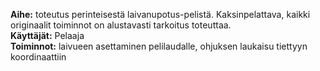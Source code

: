 **Aihe:** toteutus perinteisestä laivanupotus-pelistä. 
Kaksinpelattava, kaikki originaalit toiminnot on alustavasti tarkoitus toteuttaa.  
**Käyttäjät:** Pelaaja  
**Toiminnot:** laivueen asettaminen pelilaudalle, ohjuksen laukaisu tiettyyn koordinaattiin
